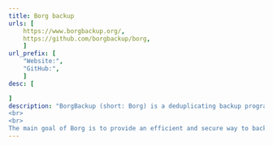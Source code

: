 ```yaml
---
title: Borg backup
urls: [
    https://www.borgbackup.org/,
    https://github.com/borgbackup/borg,
    ]
url_prefix: [
    "Website:", 
    "GitHub:", 
    ]
desc: [

]
description: "BorgBackup (short: Borg) is a deduplicating backup program. Optionally, it supports compression and authenticated encryption.
<br>
<br>
The main goal of Borg is to provide an efficient and secure way to back up data. The data deduplication technique used makes Borg suitable for daily backups since only changes are stored. The authenticated encryption technique makes it suitable for backups to targets not fully trusted."
---
```

